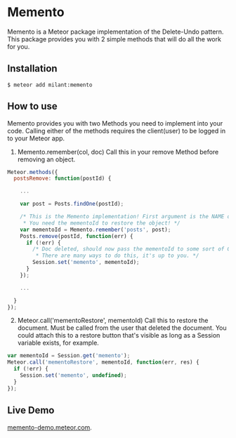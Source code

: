 Memento
=========================

Memento is a Meteor package implementation of the Delete-Undo pattern.
This package provides you with 2 simple methods that will do all the work for you.


## Installation

```
$ meteor add milant:memento
```

## How to use

Memento provides you with two Methods you need to implement into your code.
Calling either of the methods requires the client(user) to be logged in to your Meteor app.

1. Memento.remember(col, doc)
Call this in your remove Method before removing an object.
```js
Meteor.methods({
  postsRemove: function(postId) {

    ...

    var post = Posts.findOne(postId);

    /* This is the Memento implementation! First argument is the NAME of the documents collection.
     * You need the mementoId to restore the object! */
    var mementoId = Memento.remember('posts', post);
    Posts.remove(postId, function(err) {
      if (!err) {
        /* Doc deleted, should now pass the mementoId to some sort of GUI.
         * There are many ways to do this, it's up to you. */
        Session.set('memento', mementoId);
      }
    });

    ...

  }
});
```

2. Meteor.call('mementoRestore', mementoId)
Call this to restore the document. Must be called from the user that deleted the document.
You could attach this to a restore button that's visible as long as a Session variable exists, for example.
```js
var mementoId = Session.get('memento');
Meteor.call('mementoRestore', mementoId, function(err, res) {
  if (!err) {
    Session.set('memento', undefined);
  }
});
```

## Live Demo

[memento-demo.meteor.com](http://memento-demo.meteor.com/).
